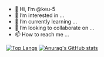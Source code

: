 - 👋 Hi, I’m @keu-5
- 👀 I’m interested in ...
- 🌱 I’m currently learning ...
- 💞️ I’m looking to collaborate on ...
- 📫 How to reach me ...

<!---
keu-5/keu-5 is a ✨ special ✨ repository because its `README.md` (this file) appears on your GitHub profile.
You can click the Preview link to take a look at your changes.
--->

[![Top Langs](https://github-readme-stats.vercel.app/api/top-langs/?username=keu-5)](https://github.com/anuraghazra/github-readme-stats)
[![Anurag's GitHub stats](https://github-readme-stats.vercel.app/api?username=keu-5)](https://github.com/anuraghazra/github-readme-stats)

